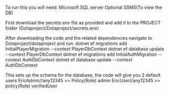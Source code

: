 To run this you will need:
Microsoft SQL server
Optional SSMS(To view the DB)

First download the secrets.env file as provided and add it to the PROJECT folder (Dotaproject/Dotaproject/secrets.env)

After downloading the code and the related dependencies navigate to Dotaproject/dotaproject and run:
dotnet ef migrations add InitialPlayerMigration --context PlayerDbContext
dotnet ef database update --context PlayerDbContext
dotnet ef migrations add InitialAuthMigration --context AuthDbContext
dotnet ef database update --context AuthDbContext

This sets up the schema for the database, the code will give you 2 default users
EricAdmin//any12345 >> Policy(Role) admin
EricUser//any12345  >> policy(Role) verifiedUser
